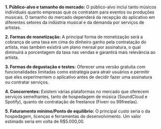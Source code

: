 **1. Público-alvo e tamanho do mercado:** O público-alvo inclui tanto músicos individuais quanto empresas que os contratam para eventos ou produções musicais. O tamanho do mercado dependerá da recepção do aplicativo em diferentes setores da indústria musical e da demanda por serviços de artistas.

**2. Formas de monetização:** A principal forma de monetização será a cobrança de uma taxa em cima do dinheiro ganho pela contratação do artista, mas também existirá um plano mensal por assinatura, o qual diminuirá a porcentagem da taxa nas vendas e garantirá mais relevância ao artista.

**3. Formas de degustação e testes:** Oferecer uma versão gratuita com funcionalidades limitadas como estratégia para atrair usuários e permitir que eles experimentem o aplicativo antes de decidir fazer uma assinatura ou contratar serviços.

**4. Concorrentes:** Existem várias plataformas no mercado que oferecem serviços semelhantes, tanto de hospedagem de música (SoundCloud e Spotify), quanto de contratação de freelance (Fiverr ou 99freelas).

**5. Faturamento mínimo/Ponto de equilíbrio:**  O principal custo seria o da hospedagem, licenças e ferramentas de desenvolvimento. Um valor estimado seria em volta de R$5.000,00.
